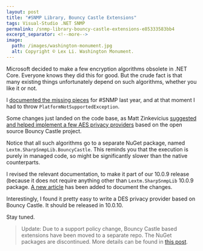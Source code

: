 ```yaml
---
layout: post
title: "#SNMP Library, Bouncy Castle Extensions"
tags: Visual-Studio .NET SNMP
permalink: /snmp-library-bouncy-castle-extensions-e85333583bb4
excerpt_separator: <!--more-->
image:
  path: /images/washington-monument.jpg
  alt: Copyright © Lex Li. Washington Monument.
---
```


Microsoft decided to make a few encryption algorithms obsolete in .NET Core. Everyone knows they did this for good. But the crude fact is that many existing things unfortunately depend on such algorithms, whether you like it or not.
<!--more-->

I [documented the missing pieces](https://halfblood.pro/misery-around-platformnotsupportedexception-1b890c74a08a) for #SNMP last year, and at that moment I had to throw `PlatformNotSupportedException`.

Some changes just landed on the code base, as Matt Zinkevicius [suggested and helped implement a few AES privacy providers](https://github.com/lextudio/sharpsnmplib/pull/81) based on the open source Bouncy Castle project.

Notice that all such algorithms go to a separate NuGet package, named `Lextm.SharpSnmpLib.BouncyCastle`. This reminds you that the execution is purely in managed code, so might be significantly slower than the native counterparts.

I revised the relevant documentation, to make it part of our 10.0.9 release (because it does not require anything other than `Lextm.SharpSnmpLib` 10.0.9 package. [A new article](https://docs.sharpsnmp.com/en/latest/tutorials/aes.html) has been added to document the changes.

Interestingly, I found it pretty easy to write a DES privacy provider based on Bouncy Castle. It should be released in 10.0.10.

Stay tuned.

> Update: Due to a support policy change, Bouncy Castle based extensions have been moved to a separate repo. The NuGet packages are discontinued. More details can be found in [this post](https://halfblood.pro/snmp-library-11-0-and-above-96c31e9d11b8).
